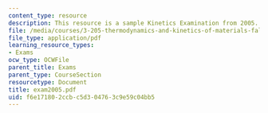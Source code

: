```yaml
---
content_type: resource
description: This resource is a sample Kinetics Examination from 2005.
file: /media/courses/3-205-thermodynamics-and-kinetics-of-materials-fall-2006/f6e171802ccbc5d304763c9e59c04bb5_exam2005.pdf
file_type: application/pdf
learning_resource_types:
- Exams
ocw_type: OCWFile
parent_title: Exams
parent_type: CourseSection
resourcetype: Document
title: exam2005.pdf
uid: f6e17180-2ccb-c5d3-0476-3c9e59c04bb5
---
```

